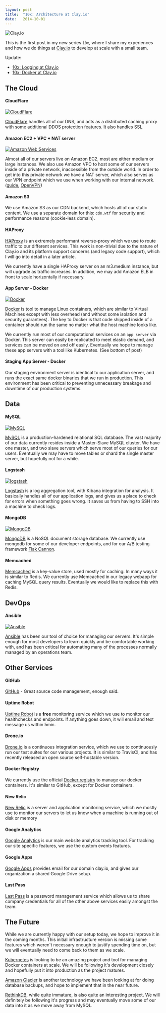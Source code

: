 ```yaml
---
layout: post
title:  "10x: Architecture at Clay.io"
date:   2014-10-01
---
```



![Clay.io](/assets/images/clay-architecture-1.png)

This is the first post in my new series `10x`, where I share my experiences
and how we do things at [Clay.io](http://clay.io/) to develop at scale with a small team.

Update:

  - [10x: Logging at Clay.io](http://zolmeister.com/2014/10/10x-logging-at-clay-io.html)
  - [10x: Docker at Clay.io](http://zolmeister.com/2014/12/10x-docker-at-clay-io.html)

## The Cloud

#### CloudFlare

[![CloudFlare](/assets/images/cloudflare-logo.png)](https://www.cloudflare.com/)

[CloudFlare](https://www.cloudflare.com/) handles all of our DNS, and acts as a distributed caching
proxy with some additional DDOS protection features. It also handles SSL.


#### Amazon EC2 + VPC + NAT server

[![Amazon Web Services](/assets/images/aws-logo.png)](http://aws.amazon.com/)

Almost all of our servers live on Amazon EC2, most are either medium or large instances.
We also use Amazon VPC to host some of our servers inside of a private network,
inaccessible from the outside world. In order to get into this private network we have
a NAT server, which also serves as our VPN endpoint which we use when working
with our internal network. ([guide](http://docs.aws.amazon.com/AmazonVPC/latest/UserGuide/VPC_Scenario2.html), [OpenVPN](https://openvpn.net/index.php/open-source/documentation/howto.html))


#### Amazon S3

We use Amazon S3 as our CDN backend, which hosts all of our static content.
We use a separate domain for this: `cdn.wtf` for security and performance
reasons (cookie-less domain).


#### HAProxy

[HAProxy](http://www.haproxy.org/) is an extremely performant reverse-proxy which we use to route traffic to
our different services. This work is non-trivial due to the nature of Clay.io and its
platform support concerns (and legacy code support), which I will go into detail in a later article.

We currently have a single HAProxy server on an m3.medium instance, but will upgrade as traffic increases.
In addition, we may add Amazon ELB in front to scale horizontally if necessary.

#### App Server - Docker

[![Docker](/assets/images/docker-logo.png)](https://www.docker.com/)

[Docker](https://www.docker.com/) is tool to manage Linux containers, which are similar to Virtual Machines
except with less overhead (and without some isolation and security guarantees).
The key to Docker is that code shipped inside of a container should run the same
no matter what the host machine looks like.

We currently run most of our computational services on an `app server` via Docker.
This server can easily be replicated to meet elastic demand, and services can be moved on and off easily.
Eventually we hope to manage these app servers with a tool like Kubernetes. (See bottom of post)

#### Staging App Server - Docker

Our staging environment server is identical to our application server, and
runs the exact same docker binaries that we run in production. This environment
has been critical to preventing unnecessary breakage and downtime of our production systems.

## Data

#### MySQL

[![MySQL](/assets/images/mysql-logo.jpg)](http://www.mysql.com/)

[MySQL](http://www.mysql.com/) is a production-hardened relational SQL database.
The vast majority of our data currently resides inside a Master-Slave MySQL cluster.
We have one master, and two slave servers which serve most of our queries for our users.
Eventually we may have to move tables or shard the single master server, but hopefully not for a while.

#### Logstash

[![logstash](/assets/images/logstash-logo.png)](http://logstash.net/)

[Logstash](http://logstash.net/) is a log aggregation tool, with Kibana integration for analysis.
It basically handles all of our application logs, and gives us a place to check
for errors when something goes wrong. It saves us from having to SSH into a machine to check logs.

#### MongoDB

[![MongoDB](/assets/images/mongoDB-logo.png)](http://www.mongodb.org/)

[MongoDB](http://www.mongodb.org/) is a NoSQL document storage database.
We currently use mongodb for some of our developer endpoints, and for our A/B testing
framework [Flak Cannon](https://github.com/claydotio/flak-cannon).

#### Memcached

[Memcached](http://memcached.org/) is a key-value store, used mostly for caching. In many ways it is similar to Redis.
We currently use Memcached in our legacy webapp for caching MySQL query results.
Eventually we would like to replace this with Redis.

## DevOps

#### Ansible

[![Ansible](/assets/images/ansible-logo.png)](http://www.ansible.com/home)

[Ansible](http://www.ansible.com/home) has been our tool of choice for managing our servers. It's simple enough for most developers to learn quickly
and be comfortable working with, and has been critical for automating many of the processes normally
managed by an operations team.

## Other Services

#### GitHub

[GitHub](https://github.com/) - Great source code management, enough said.

#### Uptime Robot

[Uptime Robot](https://uptimerobot.com/) is a **free** monitoring service which we use to monitor our healthchecks and endpoints.
If anything goes down, it will email and text message us within 5min.

#### Drone.io

[Drone.io](https://drone.io/) is a continuous integration service, which we use to continuously run our
test suites for our various projects. It is similar to TravisCI, and has recently
released an open source self-hostable version.

#### Docker Registry

We currently use the official [Docker registry](https://registry.hub.docker.com/) to manage our docker containers.
It's similar to GitHub, except for Docker containers.

#### New Relic

[New Relic](http://newrelic.com/) is a server and application monitoring service, which we mostly use to
monitor our servers to let us know when a machine is running out of disk or memory

#### Google Analytics

[Google Analytics](http://www.google.com/analytics/) is our main website analytics tracking tool.
For tracking our site specific features, we use the custom events features.

#### Google Apps

[Google Apps](http://www.google.com/enterprise/apps/business/) provides email for our domain clay.io, and gives our organization a shared
Google Drive setup.

#### Last Pass

[Last Pass](https://lastpass.com/) is a password management service which allows us to share company
credentials for all of the other above services easily amongst the team.

## The Future

While we are currently happy with our setup today, we hope to improve it in the coming months.
This initial infrastructure version is missing some features which weren't necessary enough
to justify spending time on, but we will eventually need to come back to them as we scale.

[Kubernetes](https://github.com/GoogleCloudPlatform/kubernetes) is looking to be an amazing project and tool for managing Docker containers at scale.
We will be following it's development closely and hopefully put it into production as the project matures.

[Amazon Glacier](http://aws.amazon.com/glacier/) is another technology we have been looking at for doing database backups,
and hope to implement that in the near future.

[RethinkDB](http://rethinkdb.com/), while quite immature, is also quite an interesting project. We will definitely be following it's
progress and may eventually move some of our data into it as we move away from MySQL.
